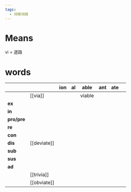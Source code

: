 ```yaml
---
tags:
  - 词根词缀
---
```

# Means
vi = 道路
# words
|             |             | **ion** | **al** | **able** | **ant** | **ate** |     |
| ----------- | ----------- | ------- | ------ | -------- | ------- | ------- | --- |
|             | [[via]]     |         |        | viable   |         |         |     |
| **ex**      |             |         |        |          |         |         |     |
| **in**      |             |         |        |          |         |         |     |
| **pro/pre** |             |         |        |          |         |         |     |
| **re**      |             |         |        |          |         |         |     |
| **con**     |             |         |        |          |         |         |     |
| **dis**     | [[deviate]] |         |        |          |         |         |     |
| **sub**     |             |         |        |          |         |         |     |
| **sus**     |             |         |        |          |         |         |     |
| **ad**      |             |         |        |          |         |         |     |
|             | [[trivia]]  |         |        |          |         |         |     |
|             | [[obviate]] |         |        |          |         |         |     |
